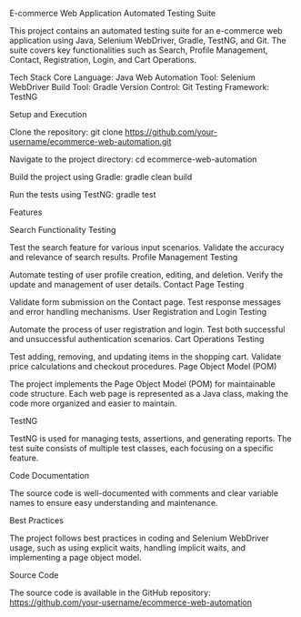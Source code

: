 E-commerce Web Application Automated Testing Suite 

This project contains an automated testing suite for an e-commerce web application using Java, Selenium WebDriver, Gradle, TestNG, and Git. The suite covers key functionalities such as Search, Profile Management, Contact, Registration, Login, and Cart Operations.


Tech Stack
Core Language: Java
Web Automation Tool: Selenium WebDriver
Build Tool: Gradle
Version Control: Git
Testing Framework: TestNG



Setup and Execution

Clone the repository:
git clone https://github.com/your-username/ecommerce-web-automation.git

Navigate to the project directory:
cd ecommerce-web-automation

Build the project using Gradle:
gradle clean build

Run the tests using TestNG:
gradle test


Features

Search Functionality Testing

Test the search feature for various input scenarios.
Validate the accuracy and relevance of search results.
Profile Management Testing

Automate testing of user profile creation, editing, and deletion.
Verify the update and management of user details.
Contact Page Testing

Validate form submission on the Contact page.
Test response messages and error handling mechanisms.
User Registration and Login Testing

Automate the process of user registration and login.
Test both successful and unsuccessful authentication scenarios.
Cart Operations Testing

Test adding, removing, and updating items in the shopping cart.
Validate price calculations and checkout procedures.
Page Object Model (POM)

The project implements the Page Object Model (POM) for maintainable code structure. Each web page is represented as a Java class, making the code more organized and easier to maintain.

TestNG

TestNG is used for managing tests, assertions, and generating reports. The test suite consists of multiple test classes, each focusing on a specific feature.

Code Documentation

The source code is well-documented with comments and clear variable names to ensure easy understanding and maintenance.

Best Practices

The project follows best practices in coding and Selenium WebDriver usage, such as using explicit waits, handling implicit waits, and implementing a page object model.

Source Code

The source code is available in the GitHub repository: https://github.com/your-username/ecommerce-web-automation